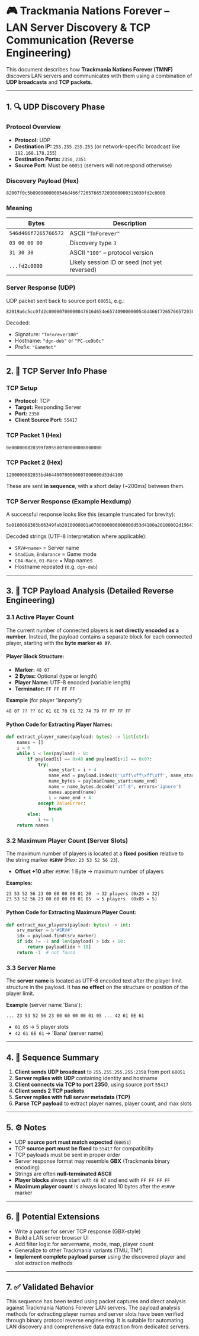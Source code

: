 # 🎮 Trackmania Nations Forever – LAN Server Discovery & TCP Communication (Reverse Engineering)

This document describes how **Trackmania Nations Forever (TMNF)** discovers LAN servers and communicates with them using a combination of **UDP broadcasts** and **TCP packets**.

---

## 1. 🔍 UDP Discovery Phase

### Protocol Overview
- **Protocol:** UDP
- **Destination IP:** `255.255.255.255` (or network-specific broadcast like `192.168.178.255`)
- **Destination Ports:** `2350`, `2351`
- **Source Port:** Must be `60051` (servers will not respond otherwise)

### Discovery Payload (Hex)

```
82007f0c5b0909000000546d466f726576657203000000313030fd2c0000
```


### Meaning
| Bytes                        | Description                  |
|-----------------------------|------------------------------|
| `546d466f7265766572`         | ASCII `"TmForever"`          |
| `03 00 00 00`                | Discovery type `3`           |
| `31 30 30`                   | ASCII `"100"` – protocol version |
| `...fd2c0000`                | Likely session ID or seed (not yet reversed) |

### Server Response (UDP)
UDP packet sent back to source port `60051`, e.g.:

```
82019a6c5cc0fd2c00000700000047616d654e657409000000546d466f7265766572030000003130300700000064676e2d64656219641dac2e0919641dac2e09
```


Decoded:
- Signature: `"TmForever100"`
- Hostname: `"dgn-deb"` or `"PC-ce9b0c"`
- Prefix: `"GameNet"`

---

## 2. 📡 TCP Server Info Phase

### TCP Setup
- **Protocol:** TCP
- **Target:** Responding Server
- **Port:** `2350`
- **Client Source Port:** `55417`

### TCP Packet 1 (Hex)

```
0e000000820399f895580700000008000000
```


### TCP Packet 2 (Hex)

```
1200000082033bd464400700000007000000d53d4100
```


These are sent **in sequence**, with a short delay (~200ms) between them.

### TCP Server Response (Example Hexdump)
A successful response looks like this (example truncated for brevity):

```
5e0100008303b66349fab2010000001a0700000006000000d53d4100a20100002d19641dac2e090700000064676e2d6465620500000023535256230060000001200020010b00000052554b696464696e674d656c05045374616469756d64046c00000d0120bf02000f0f000000090000004331352d5370656564a0d20000da0700086c020a30312d52616365...
```


Decoded strings (UTF-8 interpretation where applicable):
- `SRV#<name>` = Server name
- `Stadium`, `Endurance` = Game mode
- `C04-Race`, `01-Race` = Map names
- Hostname repeated (e.g. `dgn-deb`)

---

## 3. 🧠 TCP Payload Analysis (Detailed Reverse Engineering)

### 3.1 Active Player Count

The current number of connected players is **not directly encoded as a number**. Instead, the payload contains a separate block for each connected player, starting with the **byte marker `48 07`**.

#### Player Block Structure:
- **Marker:** `48 07`
- **2 Bytes:** Optional (type or length)
- **Player Name:** UTF-8 encoded (variable length)
- **Terminator:** `FF FF FF FF`

**Example** (for player 'lanparty'):
```
48 07 ?? ?? 6C 61 6E 70 61 72 74 79 FF FF FF FF
```

#### Python Code for Extracting Player Names:

```python
def extract_player_names(payload: bytes) -> list[str]:
    names = []
    i = 0
    while i < len(payload) - 8:
        if payload[i] == 0x48 and payload[i+1] == 0x07:
            try:
                name_start = i + 4
                name_end = payload.index(b'\xff\xff\xff\xff', name_start)
                name_bytes = payload[name_start:name_end]
                name = name_bytes.decode('utf-8', errors='ignore')
                names.append(name)
                i = name_end + 4
            except ValueError:
                break
        else:
            i += 1
    return names
```

### 3.2 Maximum Player Count (Server Slots)

The maximum number of players is located at a **fixed position** relative to the string marker **`#SRV#`** (Hex: `23 53 52 56 23`).

- **Offset +10** after `#SRV#`: 1 Byte → maximum number of players

**Examples:**
```
23 53 52 56 23 00 60 00 00 01 20  → 32 players (0x20 = 32)
23 53 52 56 23 00 60 00 00 01 05  → 5 players  (0x05 = 5)
```

#### Python Code for Extracting Maximum Player Count:

```python
def extract_max_players(payload: bytes) -> int:
    srv_marker = b'#SRV#'
    idx = payload.find(srv_marker)
    if idx != -1 and len(payload) > idx + 10:
        return payload[idx + 10]
    return -1  # not found
```

### 3.3 Server Name

The **server name** is located as UTF-8 encoded text after the player limit structure in the payload. It has **no effect** on the structure or position of the player limit.

**Example** (server name 'Bana'):
```
... 23 53 52 56 23 00 60 00 00 01 05 ... 42 61 6E 61
```
- `01 05` → 5 player slots
- `42 61 6E 61` → 'Bana' (server name)

---

## 4. 🧪 Sequence Summary

1. **Client sends UDP broadcast** to `255.255.255.255:2350` from port `60051`
2. **Server replies with UDP** containing identity and hostname
3. **Client connects via TCP to port 2350**, using source port `55417`
4. **Client sends 2 TCP packets**
5. **Server replies with full server metadata (TCP)**
6. **Parse TCP payload** to extract player names, player count, and max slots

---

## 5. ⚙️ Notes

- UDP **source port must match expected** (`60051`)
- TCP **source port must be fixed** to `55417` for compatibility
- TCP payloads must be sent in proper order
- Server response format may resemble **GBX** (Trackmania binary encoding)
- Strings are often **null-terminated ASCII**
- **Player blocks** always start with `48 07` and end with `FF FF FF FF`
- **Maximum player count** is always located 10 bytes after the `#SRV#` marker

---

## 6. 🔮 Potential Extensions

- Write a parser for server TCP response (GBX-style)
- Build a LAN server browser UI
- Add filter logic for servername, mode, map, player count
- Generalize to other Trackmania variants (TMU, TM²)
- **Implement complete payload parser** using the discovered player and slot extraction methods

---

## 7. ✅ Validated Behavior

This sequence has been tested using packet captures and direct analysis against Trackmania Nations Forever LAN servers. The payload analysis methods for extracting player names and server slots have been verified through binary protocol reverse engineering. It is suitable for automating LAN discovery and comprehensive data extraction from dedicated servers.
